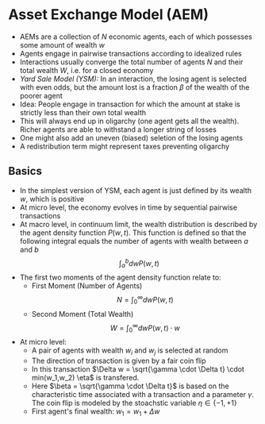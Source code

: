 # Asset Exchange Model (AEM)
- AEMs are a collection of $N$ economic agents, each of which possesses some amount of wealth $w$
- Agents engage in pairwise transactions according to idealized rules
- Interactions usually converge the total number of agents $N$ and their total wealth $W$, i.e. for a closed economy
- *Yard Sale Model (YSM):* In an interaction, the losing agent is selected with even odds, but the amount lost is a fraction $\beta$ of the wealth of the poorer agent
- Idea: People engage in transaction for which the amount at stake is strictly less than their own total wealth
- This will always end up in oligarchy (one agent gets all the wealth). Richer agents are able to withstand a longer string of losses 
- One might also add an uneven (biased) seletion of the losing agents
- A redistribution term might represent taxes preventing oligarchy

## Basics
- In the simplest version of YSM, each agent is just defined by its wealth $w$, which is positive
- At micro level, the economy evolves in time by sequential pairwise transactions
- At macro level, in continuum limit, the wealth distribution is described by the agent density function $P(w,t)$. This function is defined so that the following integral equals the number of agents with wealth between $a$ and $b$ 
$$\int_{a}^{b} dw P(w,t)$$
- The first two moments of the agent density function relate to:
  - First Moment (Number of Agents)
  $$N = \int_0^{\infty} dw P(w,t)$$
  - Second Moment (Total Wealth)
  $$W = \int_0^{\infty} dw P(w,t) \cdot w$$
- At micro level:
  - A pair of agents with wealth $w_i$ and $w_j$ is selected at random
  - The direction of transaction is given by a fair coin flip
  - In this transaction $\Delta w = \sqrt{\gamma \cdot \Delta t} \cdot min(w_1,w_2) \eta$ is transfered.
  - Here $\beta = \sqrt{\gamma \cdot \Delta t}$ is based on the characteristic time associated with a transaction and a parameter $\gamma$. The coin flip is modeled by the stoachstic variable $\eta \in \{-1,+1\}$
  - First agent's final wealth: $w_1 = w_1 + \Delta w$